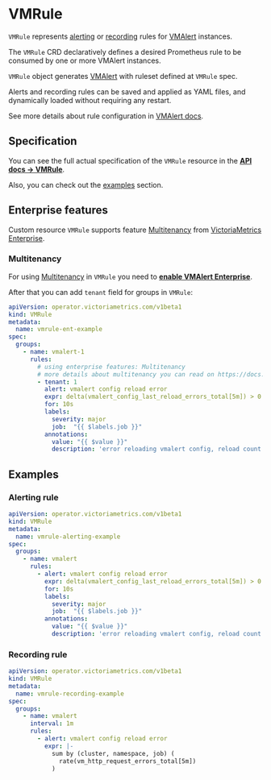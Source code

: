 # VMRule

`VMRule` represents [alerting](https://prometheus.io/docs/prometheus/latest/configuration/alerting_rules/)
or [recording](https://prometheus.io/docs/prometheus/latest/configuration/recording_rules/) rules 
for [VMAlert](./vmalert.md) instances.

The `VMRule` CRD declaratively defines a desired Prometheus rule to be consumed by one or more VMAlert instances.

`VMRule` object generates [VMAlert](./vmalert.md) 
with ruleset defined at `VMRule` spec.

Alerts and recording rules can be saved and applied as YAML files, and dynamically loaded without requiring any restart.

See more details about rule configuration in [VMAlert docs](https://docs.victoriametrics.com/vmalert.html#quickstart).

## Specification

You can see the full actual specification of the `VMRule` resource in
the **[API docs -> VMRule](../api.md#vmrule)**.

Also, you can check out the [examples](#examples) section.

## Enterprise features

Custom resource `VMRule` supports feature [Multitenancy](https://docs.victoriametrics.com/vmalert.html#multitenancy)
from [VictoriaMetrics Enterprise](https://docs.victoriametrics.com/enterprise.html#victoriametrics-enterprise).

### Multitenancy

For using [Multitenancy](https://docs.victoriametrics.com/vmalert.html#multitenancy) in `VMRule`
you need to **[enable VMAlert Enterprise](./vmalert.md#enterprise-features)**.

After that you can add `tenant` field for groups in `VMRule`:

```yaml
apiVersion: operator.victoriametrics.com/v1beta1
kind: VMRule
metadata:
  name: vmrule-ent-example
spec:
  groups:
    - name: vmalert-1
      rules:
        # using enterprise features: Multitenancy
        # more details about multitenancy you can read on https://docs.victoriametrics.com/vmalert.html#multitenancy
        - tenant: 1
          alert: vmalert config reload error
          expr: delta(vmalert_config_last_reload_errors_total[5m]) > 0
          for: 10s
          labels:
            severity: major
            job:  "{{ $labels.job }}"
          annotations:
            value: "{{ $value }}"
            description: 'error reloading vmalert config, reload count for 5 min {{ $value }}'
```

## Examples

### Alerting rule

```yaml
apiVersion: operator.victoriametrics.com/v1beta1
kind: VMRule
metadata:
  name: vmrule-alerting-example
spec:
  groups:
    - name: vmalert
      rules:
        - alert: vmalert config reload error
          expr: delta(vmalert_config_last_reload_errors_total[5m]) > 0
          for: 10s
          labels:
            severity: major
            job:  "{{ $labels.job }}"
          annotations:
            value: "{{ $value }}"
            description: 'error reloading vmalert config, reload count for 5 min {{ $value }}'
```

### Recording rule

```yaml
apiVersion: operator.victoriametrics.com/v1beta1
kind: VMRule
metadata:
  name: vmrule-recording-example
spec:
  groups:
    - name: vmalert
      interval: 1m
      rules:
        - alert: vmalert config reload error
          expr: |-
            sum by (cluster, namespace, job) (
              rate(vm_http_request_errors_total[5m])
            )
```
